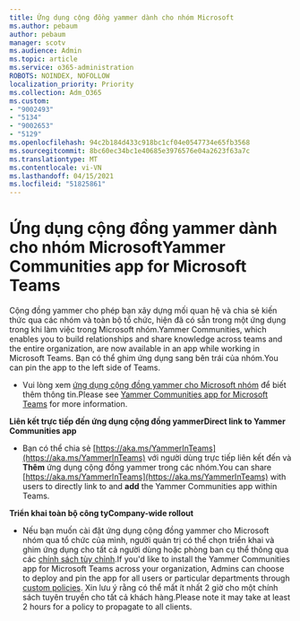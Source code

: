 ```yaml
---
title: Ứng dụng cộng đồng yammer dành cho nhóm Microsoft
ms.author: pebaum
author: pebaum
manager: scotv
ms.audience: Admin
ms.topic: article
ms.service: o365-administration
ROBOTS: NOINDEX, NOFOLLOW
localization_priority: Priority
ms.collection: Adm_O365
ms.custom:
- "9002493"
- "5134"
- "9002653"
- "5129"
ms.openlocfilehash: 94c2b184d433c918bc1cf04e0547734e65fb3568
ms.sourcegitcommit: 8bc60ec34bc1e40685e3976576e04a2623f63a7c
ms.translationtype: MT
ms.contentlocale: vi-VN
ms.lasthandoff: 04/15/2021
ms.locfileid: "51825861"
---
```

# <a name="yammer-communities-app-for-microsoft-teams"></a><span data-ttu-id="e782e-102">Ứng dụng cộng đồng yammer dành cho nhóm Microsoft</span><span class="sxs-lookup"><span data-stu-id="e782e-102">Yammer Communities app for Microsoft Teams</span></span>

<span data-ttu-id="e782e-103">Cộng đồng yammer cho phép bạn xây dựng mối quan hệ và chia sẻ kiến thức qua các nhóm và toàn bộ tổ chức, hiện đã có sẵn trong một ứng dụng trong khi làm việc trong Microsoft nhóm.</span><span class="sxs-lookup"><span data-stu-id="e782e-103">Yammer Communities, which enables you to build relationships and share knowledge across teams and the entire organization, are now available in an app while working in Microsoft Teams.</span></span> <span data-ttu-id="e782e-104">Bạn có thể ghim ứng dụng sang bên trái của nhóm.</span><span class="sxs-lookup"><span data-stu-id="e782e-104">You can pin the app to the left side of Teams.</span></span> 

- <span data-ttu-id="e782e-105">Vui lòng xem [ứng dụng cộng đồng yammer cho Microsoft nhóm](https://go.microsoft.com/fwlink/?linkid=2127757&clcid=0x409) để biết thêm thông tin.</span><span class="sxs-lookup"><span data-stu-id="e782e-105">Please see [Yammer Communities app for Microsoft Teams](https://go.microsoft.com/fwlink/?linkid=2127757&clcid=0x409) for more information.</span></span>

<span data-ttu-id="e782e-106">**Liên kết trực tiếp đến ứng dụng cộng đồng yammer**</span><span class="sxs-lookup"><span data-stu-id="e782e-106">**Direct link to Yammer Communities app**</span></span>

- <span data-ttu-id="e782e-107">Bạn có thể chia sẻ [https://aka.ms/YammerInTeams](https://aka.ms/YammerInTeams) với người dùng trực tiếp liên kết đến và **Thêm** ứng dụng cộng đồng yammer trong các nhóm.</span><span class="sxs-lookup"><span data-stu-id="e782e-107">You can share [https://aka.ms/YammerInTeams](https://aka.ms/YammerInTeams) with users to directly link to and **add** the Yammer Communities app within Teams.</span></span>

<span data-ttu-id="e782e-108">**Triển khai toàn bộ công ty**</span><span class="sxs-lookup"><span data-stu-id="e782e-108">**Company-wide rollout**</span></span>

- <span data-ttu-id="e782e-109">Nếu bạn muốn cài đặt ứng dụng cộng đồng yammer cho Microsoft nhóm qua tổ chức của mình, người quản trị có thể chọn triển khai và ghim ứng dụng cho tất cả người dùng hoặc phòng ban cụ thể thông qua các [chính sách tùy chỉnh](https://docs.microsoft.com/microsoftteams/manage-apps).</span><span class="sxs-lookup"><span data-stu-id="e782e-109">If you'd like to install the Yammer Communities app for Microsoft Teams across your organization, Admins can choose to deploy and pin the app for all users or particular departments through [custom policies](https://docs.microsoft.com/microsoftteams/manage-apps).</span></span> <span data-ttu-id="e782e-110">Xin lưu ý rằng có thể mất ít nhất 2 giờ cho một chính sách tuyên truyền cho tất cả khách hàng.</span><span class="sxs-lookup"><span data-stu-id="e782e-110">Please note it may take at least 2 hours for a policy to propagate to all clients.</span></span>
